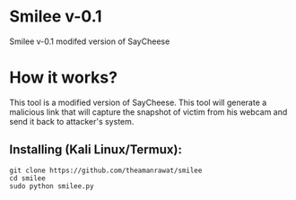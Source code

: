 # Smilee v-0.1
Smilee v-0.1 modifed version of SayCheese

# How it works?
<p>This tool is a modified version of SayCheese. This tool will generate a malicious link that will capture the snapshot of victim from his webcam and send it back to attacker's system.</p>

## Installing (Kali Linux/Termux):

```
git clone https://github.com/theamanrawat/smilee
cd smilee
sudo python smilee.py
```
